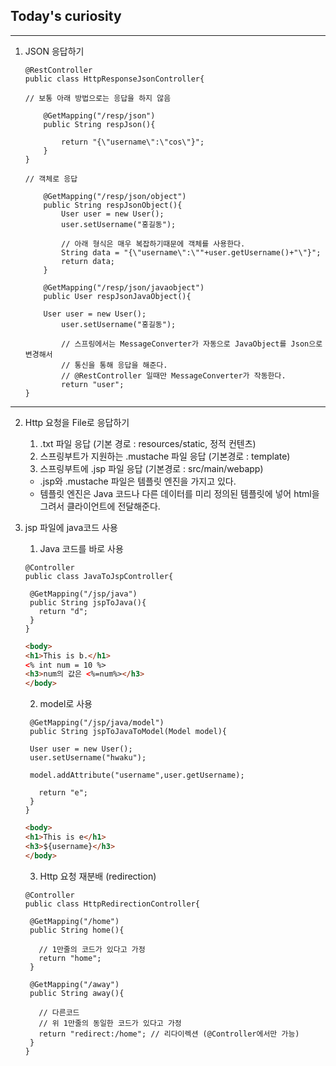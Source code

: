 ## Today's curiosity

---

1. JSON 응답하기
    ```text
   @RestController
   public class HttpResponseJsonController{
   
   // 보통 아래 방법으로는 응답을 하지 않음
   
        @GetMapping("/resp/json")
        public String respJson(){
   
            return "{\"username\":\"cos\"}";
        }
   }
   
   // 객체로 응답
   
        @GetMapping("/resp/json/object")
        public String respJsonObject(){
            User user = new User();
            user.setUsername("홍길동");
   
            // 아래 형식은 매우 복잡하기때문에 객체를 사용한다.
            String data = "{\"username\":\""+user.getUsername()+"\"}";
            return data;
        }
   
        @GetMapping("/resp/json/javaobject")
        public User respJsonJavaObject(){
   
        User user = new User();
            user.setUsername("홍길동");
            
            // 스프링에서는 MessageConverter가 자동으로 JavaObject를 Json으로 변경해서
            // 통신을 통해 응답을 해준다.
            // @RestController 일때만 MessageConverter가 작동한다.
            return "user";
   }
    ```
---
2. Http 요청을 File로 응답하기
   1. .txt 파일 응답 (기본 경로 : resources/static, 정적 컨텐츠)
   2. 스프링부트가 지원하는 .mustache 파일 응답 (기본경로 : template)
   3. 스프링부트에 .jsp 파일 응답 (기본경로 : src/main/webapp)
   - .jsp와 .mustache 파일은 템플릿 엔진을 가지고 있다.
   - 템플릿 엔진은 Java 코드나 다른 데이터를 미리 정의된 템플릿에 넣어 html을
그려서 클라이언트에 전달해준다.
  
3. jsp 파일에 java코드 사용
   1. Java 코드를 바로 사용
   ```text
   @Controller
   public class JavaToJspController{
   
    @GetMapping("/jsp/java")
    public String jspToJava(){
      return "d";
    }
   }
   ```
   ```html
   <body>
   <h1>This is b.</h1>
   <% int num = 10 %>
   <h3>num의 값은 <%=num%></h3>
   </body>
   ```
   2. model로 사용
   ```text
    @GetMapping("/jsp/java/model")
    public String jspToJavaToModel(Model model){
   
    User user = new User();
    user.setUsername("hwaku");
   
    model.addAttribute("username",user.getUsername);
   
      return "e";
    }
   }
   ```
   ```html
   <body>
   <h1>This is e</h1>
   <h3>${username}</h3>
   </body>
   ```
   3. Http 요청 재분배 (redirection)
   ```text
   @Controller
   public class HttpRedirectionController{
   
    @GetMapping("/home")
    public String home(){
   
      // 1만줄의 코드가 있다고 가정
      return "home";
    }
   
    @GetMapping("/away")
    public String away(){
        
      // 다른코드
      // 위 1만줄의 동일한 코드가 있다고 가정
      return "redirect:/home"; // 리다이렉션 (@Controller에서만 가능)
    }
   }
   ```